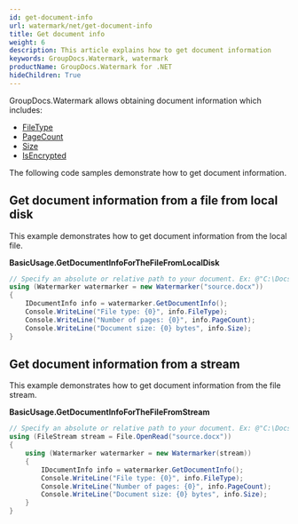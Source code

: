 ```yaml
---
id: get-document-info
url: watermark/net/get-document-info
title: Get document info
weight: 6
description: This article explains how to get document information
keywords: GroupDocs.Watermark, watermark
productName: GroupDocs.Watermark for .NET
hideChildren: True
---
```

GroupDocs.Watermark allows obtaining document information which includes:

* [FileType](https://reference.groupdocs.com/net/watermark/groupdocs.watermark.common/idocumentinfo/properties/filetype)
* [PageCount](https://reference.groupdocs.com/net/watermark/groupdocs.watermark.common/idocumentinfo/properties/pagecount)
* [Size](https://reference.groupdocs.com/net/watermark/groupdocs.watermark.common/idocumentinfo/properties/size)
* [IsEncrypted](https://reference.groupdocs.com/net/watermark/groupdocs.watermark.common/idocumentinfo/properties/isencrypted)

The following code samples demonstrate how to get document information.

## Get document information from a file from local disk

This example demonstrates how to get document information from the local file.

**BasicUsage.GetDocumentInfoForTheFileFromLocalDisk**

```csharp
// Specify an absolute or relative path to your document. Ex: @"C:\Docs\source.docx"
using (Watermarker watermarker = new Watermarker("source.docx"))
{
    IDocumentInfo info = watermarker.GetDocumentInfo();
    Console.WriteLine("File type: {0}", info.FileType);
    Console.WriteLine("Number of pages: {0}", info.PageCount);
    Console.WriteLine("Document size: {0} bytes", info.Size);
}
```

## Get document information from a stream

This example demonstrates how to get document information from the file stream.

**BasicUsage.GetDocumentInfoForTheFileFromStream**

```csharp
// Specify an absolute or relative path to your document. Ex: @"C:\Docs\source.docx"
using (FileStream stream = File.OpenRead("source.docx"))
{
    using (Watermarker watermarker = new Watermarker(stream))
    {
        IDocumentInfo info = watermarker.GetDocumentInfo();
        Console.WriteLine("File type: {0}", info.FileType);
        Console.WriteLine("Number of pages: {0}", info.PageCount);
        Console.WriteLine("Document size: {0} bytes", info.Size);
    }
}
```

